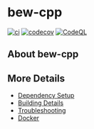 # bew-cpp

[![ci](https://github.com/Lantianyou/bew-cpp/actions/workflows/ci.yml/badge.svg)](https://github.com/Lantianyou/bew-cpp/actions/workflows/ci.yml)
[![codecov](https://codecov.io/gh/Lantianyou/bew-cpp/branch/main/graph/badge.svg)](https://codecov.io/gh/Lantianyou/bew-cpp)
[![CodeQL](https://github.com/Lantianyou/bew-cpp/actions/workflows/codeql-analysis.yml/badge.svg)](https://github.com/Lantianyou/bew-cpp/actions/workflows/codeql-analysis.yml)

## About bew-cpp



## More Details

 * [Dependency Setup](README_dependencies.md)
 * [Building Details](README_building.md)
 * [Troubleshooting](README_troubleshooting.md)
 * [Docker](README_docker.md)
